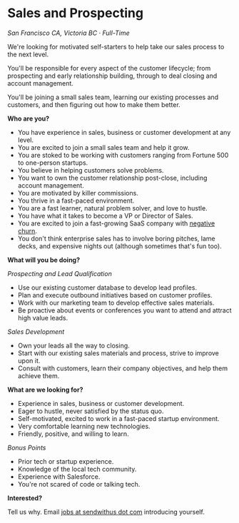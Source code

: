 # Sales and Prospecting


_San Francisco CA, Victoria BC &middot; Full-Time_


We're looking for motivated self-starters to help take our sales process to the next level.

<!-- more -->

You'll be responsible for every aspect of the customer lifecycle; from prospecting and early relationship building, through to deal closing and account management.

You'll be joining a small sales team, learning our existing processes and customers, and then figuring out how to make them better.


__Who are you?__

* You have experience in sales, business or customer development at any level.
* You are excited to join a small sales team and help it grow.
* You are stoked to be working with customers ranging from Fortune 500 to one-person startups.
* You believe in helping customers solve problems.
* You want to own the customer relationship post-close, including account management.
* You are motivated by killer commissions.
* You thrive in a fast-paced environment.
* You are a fast learner, natural problem solver, and love to hustle.
* You have what it takes to become a VP or Director of Sales.
* You are excited to join a fast-growing SaaS company with [negative churn](https://www.google.com/#q=negative+churn).
* You don't think enterprise sales has to involve boring pitches, lame decks, and expensive nights out (although sometimes that's fun too).


__What will you be doing?__

_Prospecting and Lead Qualification_

* Use our existing customer database to develop lead profiles.
* Plan and execute outbound initiatives based on customer profiles.
* Work with our marketing team to develop effective sales materials.
* Be proactive about events or conferences you want to attend and attract high value leads.


_Sales Development_

* Own your leads all the way to closing.
* Start with our existing sales materials and process, strive to improve upon it.
* Consult with customers, learn their company objectives, and help them achieve them.


__What are we looking for?__

* Experience in sales, business or customer development.
* Eager to hustle, never satisfied by the status quo.
* Self-motivated, excited to work in a fast-paced startup environment.
* Very comfortable learning new technologies.
* Friendly, positive, and willing to learn.


_Bonus Points_

* Prior tech or startup experience.
* Knowledge of the local tech community.
* Experience with Salesforce.
* You're not scared of code or talking tech.


__Interested?__

Tell us why. Email [jobs at sendwithus dot com](mailto:jobs@sendwithus.com) introducing yourself.
